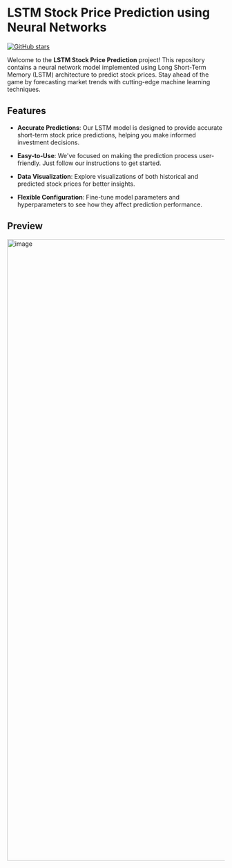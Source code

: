 # LSTM Stock Price Prediction using Neural Networks

[![GitHub stars](https://img.shields.io/github/stars/your-username/your-repo.svg?style=social&label=Star)](https://github.com/your-username/Suriya-Gurumoorthi)


Welcome to the **LSTM Stock Price Prediction** project! This repository contains a neural network model implemented using Long Short-Term Memory (LSTM) architecture to predict stock prices. Stay ahead of the game by forecasting market trends with cutting-edge machine learning techniques.

## Features

- **Accurate Predictions**: Our LSTM model is designed to provide accurate short-term stock price predictions, helping you make informed investment decisions.

- **Easy-to-Use**: We've focused on making the prediction process user-friendly. Just follow our instructions to get started.

- **Data Visualization**: Explore visualizations of both historical and predicted stock prices for better insights.

- **Flexible Configuration**: Fine-tune model parameters and hyperparameters to see how they affect prediction performance.

## Preview
<img width="1440" alt="image" src="https://github.com/Suriya-Gurumoorthi/LSTMStockPrediction/assets/132763444/4e148d95-18e1-43a5-949e-ed1e3971365c">

